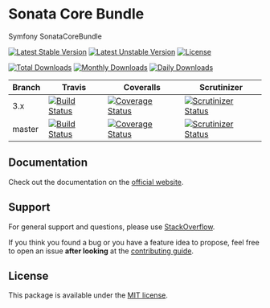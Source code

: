 # Sonata Core Bundle

Symfony SonataCoreBundle

[![Latest Stable Version](https://poser.pugx.org/sonata-project/core-bundle/v/stable)](https://packagist.org/packages/sonata-project/core-bundle)
[![Latest Unstable Version](https://poser.pugx.org/sonata-project/core-bundle/v/unstable)](https://packagist.org/packages/sonata-project/core-bundle)
[![License](https://poser.pugx.org/sonata-project/core-bundle/license)](https://packagist.org/packages/sonata-project/core-bundle)

[![Total Downloads](https://poser.pugx.org/sonata-project/core-bundle/downloads)](https://packagist.org/packages/sonata-project/core-bundle)
[![Monthly Downloads](https://poser.pugx.org/sonata-project/core-bundle/d/monthly)](https://packagist.org/packages/sonata-project/core-bundle)
[![Daily Downloads](https://poser.pugx.org/sonata-project/core-bundle/d/daily)](https://packagist.org/packages/sonata-project/core-bundle)

Branch | Travis | Coveralls | Scrutinizer |
------ | ------ | --------- | ----------- |
3.x   | [![Build Status][travis_stable_badge]][travis_stable_link]     | [![Coverage Status][coveralls_stable_badge]][coveralls_stable_link]     | [![Scrutinizer Status][scrutinizer_stable_badge]][scrutinizer_stable_link] |
master | [![Build Status][travis_unstable_badge]][travis_unstable_link] | [![Coverage Status][coveralls_unstable_badge]][coveralls_unstable_link] | [![Scrutinizer Status][scrutinizer_unstable_badge]][scrutinizer_unstable_link] |

## Documentation

Check out the documentation on the [official website](https://sonata-project.org/bundles/core).

## Support

For general support and questions, please use [StackOverflow](http://stackoverflow.com/questions/tagged/sonata).

If you think you found a bug or you have a feature idea to propose, feel free to open an issue
**after looking** at the [contributing guide](CONTRIBUTING.md).

## License

This package is available under the [MIT license](LICENSE).

[travis_stable_badge]: https://travis-ci.org/sonata-project/SonataCoreBundle.svg?branch=3.x
[travis_stable_link]: https://travis-ci.org/sonata-project/SonataCoreBundle
[travis_unstable_badge]: https://travis-ci.org/sonata-project/SonataCoreBundle.svg?branch=master
[travis_unstable_link]: https://travis-ci.org/sonata-project/SonataCoreBundle

[coveralls_stable_badge]: https://coveralls.io/repos/github/sonata-project/SonataCoreBundle/badge.svg?branch=3.x
[coveralls_stable_link]: https://coveralls.io/github/sonata-project/SonataCoreBundle?branch=3.x
[coveralls_unstable_badge]: https://coveralls.io/repos/github/sonata-project/SonataCoreBundle/badge.svg?branch=master
[coveralls_unstable_link]: https://coveralls.io/github/sonata-project/SonataCoreBundle?branch=master

[scrutinizer_stable_badge]: https://scrutinizer-ci.com/g/sonata-project/SonataCoreBundle/badges/quality-score.png?b=3.x
[scrutinizer_stable_link]: https://scrutinizer-ci.com/g/sonata-project/SonataCoreBundle/?branch=3.x
[scrutinizer_unstable_badge]: https://scrutinizer-ci.com/g/sonata-project/SonataCoreBundle/badges/quality-score.png?b=master
[scrutinizer_unstable_link]: https://scrutinizer-ci.com/g/sonata-project/SonataCoreBundle/?branch=master
